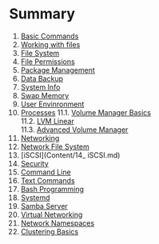 # Summary
01. [Basic Commands](Content/01_Basic_Commands.md)
02. [Working with files](Content/02_Working_with_file.md)
03. [File System](Content/03_filesytem.md)
04. [File Permissions](Content/04_File_Permissions.md)
05. [Package Management](Content/05_Package_Management.mdd)
06. [Data Backup](Content/06_Data_backup.md)
07. [System Info](Content/07_System_Information.md)
08. [Swap Memory](Content/08_Linux_Swap_Memory.md)
09. [User Envinronment](Content/09_User_Environment.md)
10. [Processes](Content/10_Processes.md)
11.1. [Volume Manager Basics](/Content/11_1_Logical_Volume_Manager.md)</br>
11.2. [LVM Linear](Content/11_2_LVM_linear_striped.md)</br>
11.3. [Advanced Volume Manager](Content/11_3_LVM_Advance.md)</br>
12. [Networking](Content/12_Basic_Networking.md)
13. [Network File System](Content/13_Network_Files_System.md)
14. [iSCSI](Content/14_ iSCSI.md)
15. [Security](Content/15_Sercurity.md)
16. [Command Line](Content/16_Commands_line.md)
17. [Text Commands](Content/17_Text_Commands.md)
18. [Bash Programming](Content/18_Bash_Programming.md)
19. [Systemd](Content/19_Systemd.md)
20. [Samba Server](Content/20_Samba_Server.md)
21. [Virtual Networking](Content/21_Virtual_Networking.md)
22. [Network Namespaces](Content/22_Network_Namespaces.md)
23. [Clustering Basics](Content/23_Cluster_Basics.md)
